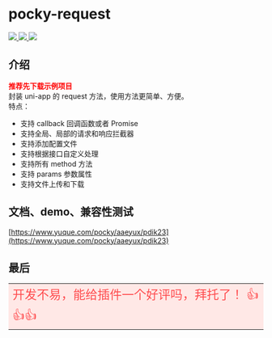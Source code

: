 # pocky-request

<a href="https://github.com/2460392754/uniapp-tools">
<img src="https://img.shields.io/badge/version-1.3.8-blue.svg?cacheSeconds=2592000" />
<img src="https://badgen.net/github/stars/2460392754/uniapp-tools">
<img src="https://badgen.net/github/forks/2460392754/uniapp-tools">
</a>

## 介绍

<font color="red">**推荐先下载示例项目**</font><br />
封装 uni-app 的 request 方法，使用方法更简单、方便。<br />
特点：

- 支持 callback 回调函数或者 Promise
- 支持全局、局部的请求和响应拦截器
- 支持添加配置文件
- 支持根据接口自定义处理
- 支持所有 method 方法
- 支持 params 参数属性
- 支持文件上传和下载

## 文档、demo、兼容性测试

[https://www.yuque.com/pocky/aaeyux/pdik23](https://www.yuque.com/pocky/aaeyux/pdik23)

## 最后

<table><tr><td bgcolor="#FFE8E6" >
<font color="#FF4D4F" size="5">
开发不易，能给插件一个好评吗，拜托了！ 👍👍👍
</font>
</td></tr></table>

